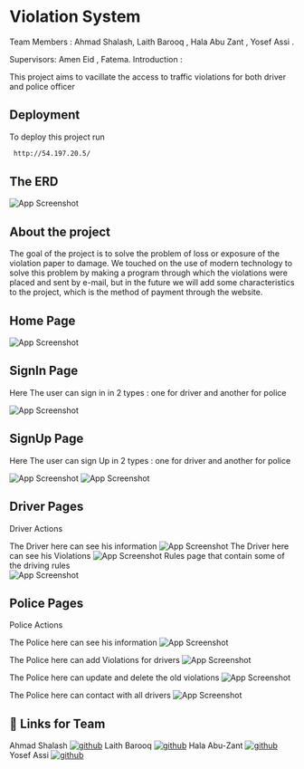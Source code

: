 
# Violation System

Team Members :
Ahmad Shalash,
Laith Barooq ,
Hala Abu Zant , 
Yosef Assi .

Supervisors:
Amen Eid , Fatema.
Introduction : 

This project aims to vacillate the access to traffic violations for both driver and 
police officer
## Deployment

To deploy this project run

```bash
 http://54.197.20.5/

```

## The ERD 

![App Screenshot](https://www.udrop.com/cache/plugins/filepreviewer/760272/c089af9d22070d996e7e515a785a7ed802caf4243ac4cbc7522eb21596a0eb80/1100x800_cropped.jpg)
## About the project 

The goal of the project is to solve the problem of loss or exposure of the violation paper to damage. We touched on the use of modern technology to solve this problem by making a program through which the violations were placed and sent by e-mail, but in the future we will add some characteristics to the project, which is the method of payment through the website.
## Home Page


![App Screenshot](https://www.udrop.com/cache/plugins/filepreviewer/758925/96c9180307783f2216f18debb75ded5672b947c67e1195bffbcd001e43fe0dfc/1100x800_cropped.jpg)
## SignIn Page

Here The user can sign in in 2 types : one for driver and another for police

![App Screenshot](https://www.udrop.com/cache/plugins/filepreviewer/758926/7c18f8333c97473073eef05e5642ca23b01f2024d92d898c598b3b41414d8129/1100x800_cropped.jpg)

## SignUp Page

Here The user can sign Up in 2 types : one for driver and another for police

![App Screenshot](https://www.udrop.com/cache/plugins/filepreviewer/758927/7f9b76344e17dd620bf16852f9b9a1e377cda0a8023619756c673155d2ae3f21/1100x800_cropped.jpg)
![App Screenshot](https://www.udrop.com/cache/plugins/filepreviewer/758928/18fe1dabb2423c743df2e7bef5ab9bc6eebeb3ea9f835ad884eabd77509290ff/1100x800_cropped.jpg)


## Driver Pages

Driver Actions

The Driver here can see his information
![App Screenshot](https://www.udrop.com/cache/plugins/filepreviewer/758929/9e649b4544a73ffad9e5961c9343eb8d4b0f5fdc74f63c72ed0856b532bb8720/1100x800_cropped.jpg)
The Driver here can see his Violations
![App Screenshot](https://www.udrop.com/cache/plugins/filepreviewer/758933/01e6d219f0fdc1fccdd63856d736a37bcf4f2de130fca401ce6bc2d05e5ee6bc/1100x800_cropped.jpg)
Rules page that contain  some of the driving rules  
![App Screenshot](https://www.udrop.com/cache/plugins/filepreviewer/758934/bcef7d6c687c0659e178179af7304a2ef2418e5b570b3fd87f98d15049a030f0/1100x800_cropped.jpg)

## Police Pages

Police Actions

The Police here can see his information
![App Screenshot](https://www.udrop.com/cache/plugins/filepreviewer/758937/40896e5ff38adc321f5703c9f27fb17fab91c7545bb245876cccaa65043bf0de/1100x800_cropped.jpg)

The Police here can add Violations for drivers
![App Screenshot](https://www.udrop.com/cache/plugins/filepreviewer/758938/966b9f35a22b0c766394f5ec8f14a7f16fd336cd1beff0ddfa03a650870a0704/1100x800_cropped.jpg)

The Police here can update and delete the old violations
![App Screenshot](https://www.udrop.com/cache/plugins/filepreviewer/758943/cc9fdfac98cd7b21203d5660a190f0889c0d9eb43fa222ffce1fd7f0abad422d/1100x800_cropped.jpg)


The Police here can contact with all drivers
![App Screenshot](https://www.udrop.com/cache/plugins/filepreviewer/758944/fb13ce73467cfac33b6816a32e6679f87edfa1156f5c9cbc3ea0a6e0000c9c2b/1100x800_cropped.jpg)




## 🔗 Links for Team
Ahmad Shalash
[![github](https://img.shields.io/badge/github-000?style=for-the-badge&logo=github&github=white)](https://github.com/ifcodey)
Laith Barooq
[![github](https://img.shields.io/badge/github-000?style=for-the-badge&logo=github&github=white)](https://github.com/barooq23)
Hala Abu-Zant
[![github](https://img.shields.io/badge/github-000?style=for-the-badge&logo=github&github=white)](https://github.com/Hala-Abuzant)
Yosef Assi
[![github](https://img.shields.io/badge/github-000?style=for-the-badge&logo=github&github=white)](https://github.com/Yosef-Assi)
